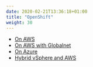 ```yaml
---
date: 2020-02-21T13:36:18+01:00
title: "OpenShift"
weight: 30
---
```


* [On AWS](aws)
* [On AWS with Globalnet](globalnet)
* [On Azure](azure)
* [Hybrid vSphere and AWS](vsphere-aws)
